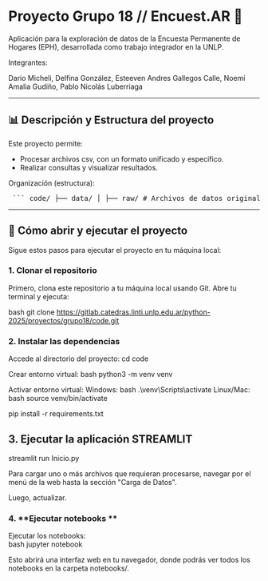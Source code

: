 # Proyecto Grupo 18 // Encuest.AR 🧮

Aplicación para la exploración de datos de la Encuesta Permanente de Hogares (EPH), desarrollada como trabajo integrador en la UNLP.

Integrantes: 

Dario Micheli, Delfina González, Esteeven Andres Gallegos Calle, Noemí Amalia Gudiño, Pablo Nicolás Luberriaga

---

## 📊 Descripción y Estructura del proyecto

Este proyecto permite:
- Procesar archivos csv, con un formato unificado y especifico.
- Realizar consultas y visualizar resultados.

Organización (estructura):

<pre> ``` code/ ├── data/ │ ├── raw/ # Archivos de datos originales en formato .txt. │ └── processed/ # Archivos de datos procesados en formato .txt. ├── notebooks/ # Notebooks Jupyter para análisis exploratorio. │ ├── individuos.ipynb # Análisis de datos individuales. │ └── hogares.ipynb # Análisis de datos de hogares. ├── pages/ │ ├── 01_Carga de Datos.py # Carga y procesamiento de archivos. │ ├── busqueda.py # Página para búsquedas. │ └── visualizacion.py # Página de visualización. ├── src/ │ ├── consultas/ │ │ └── consultas.py # Funciones para consultas. │ ├── utils/ │ │ ├── constants.py # Constantes del proyecto. │ │ └── helpers.py # Funciones auxiliares. │ └── procesamientos/ │ ├── individuos.py # Procesamiento de datos individuales. │ └── hogares.py # Procesamiento de datos de hogares. ├── .gitignore # Exclusiones de Git. ├── LICENSE # Licencia del proyecto. ├── README.md # Instrucciones generales. └── requirements.txt # Dependencias del proyecto. ``` </pre>
---

## 🚀 Cómo abrir y ejecutar el proyecto

Sigue estos pasos para ejecutar el proyecto en tu máquina local:

### 1. **Clonar el repositorio**
Primero, clona este repositorio a tu máquina local usando Git. Abre tu terminal y ejecuta:

bash git clone https://gitlab.catedras.linti.unlp.edu.ar/python-2025/proyectos/grupo18/code.git 

### 2. **Instalar las dependencias**
Accede al directorio del proyecto: cd code

Crear entorno virtual:
bash python3 -m venv venv

Activar entorno virtual:
Windows: bash .\venv\Scripts\activate
Linux/Mac: bash source venv/bin/activate

pip install -r requirements.txt

## 3. **Ejecutar la aplicación STREAMLIT**
streamlit run Inicio.py

Para cargar uno o más archivos que requieran procesarse, navegar por el menú de la web hasta la sección "Carga de Datos".

Luego, actualizar.

### 4. **Ejecutar notebooks **

Ejecutar los notebooks:     
bash jupyter notebook

Esto abrirá una interfaz web en tu navegador, donde podrás ver todos los notebooks en la carpeta notebooks/.


